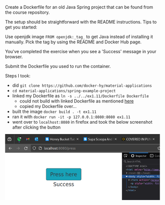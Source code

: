 Create a Dockerfile for an old Java Spring project that can be found from the course repository.

The setup should be straightforward with the README instructions. Tips to get you started:

Use openjdk image `FROM openjdk:_tag_` to get Java instead of installing it manually. Pick the tag by using the README and Docker Hub page.

You've completed the exercise when you see a 'Success' message in your browser.

Submit the Dockerfile you used to run the container.

Steps I took:

- did `git clone https://github.com/docker-hy/material-applications`
- `cd material-applications/spring-example-project`
- linked my Dockerfile as `ln -s ../../ex1.11/Dockerfile Dockerfile`
    - could not build with linked Dockerfile as mentioned [here](https://github.com/moby/moby/issues/32041)
    - copied my Dockerfile over...
- built the image `docker build . -t ex1.11`
- ran it with `docker run -it -p 127.0.0.1:8080:8080 ex1.11`
- went over to `localhost:8080` in firefox and took the below screenshot after clicking the button

![screenshot](image.png)
